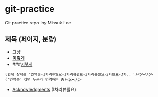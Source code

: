 # git-practice
Git practice repo. by Minsuk Lee

## 제목 (페이지, 분량)

* [그냥](http://ss.ss.)
* [**이렇게**](http://xx.oo)
* ###[저렇게](http://yy.xx)

```
(현재 상태는 '번역중-1차리뷰필요-1차리뷰완료-2차리뷰필요-2차완료-3차...')<p></p>
('번역중' 이면 누군가 번역하는 중)<p></p>
```

* [Acknowledgments](acknowledgments.md) (1차리뷰필요)

